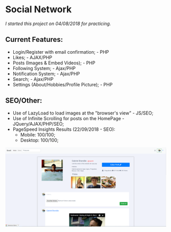 # Social Network
*I started this project on 04/08/2018 for practicing.*

## Current Features:
  - Login/Register with email confirmation; - PHP
  - Likes; - AJAX/PHP
  - Posts (Images & Embed Videos); - PHP
  - Following System; - Ajax/PHP
  - Notification System; - Ajax/PHP
  - Search; - Ajax/PHP
  - Settings (About/Hobbies/Profile Picture); - PHP
  
## SEO/Other:
  - Use of LazyLoad to load images at the "browser's view" - JS/SEO;
  - Use of Infinite Scrolling for posts on the HomePage - JQuery/AJAX/PHP/SEO;
  - PageSpeed Insights Results (22/09/2018 - SEO):
    - Mobile: 100/100;
    - Desktop: 100/100;
    

![alt text](https://github.com/bakill3/social_network/blob/master/social.png)



